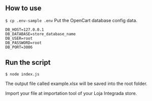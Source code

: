 ## How to use
```$ cp .env-sample .env```
Put the OpenCart database config data.

```
DB_HOST=127.0.0.1
DB_DATABASE=store_database_name
DB_USER=root
DB_PASSWORD=root
DB_PORT=3006
```

## Run the script

```$ node index.js```

The output file called example.xlsx will be saved into the root folder.

Import your file at importation tool of your Loja Integrada store. 